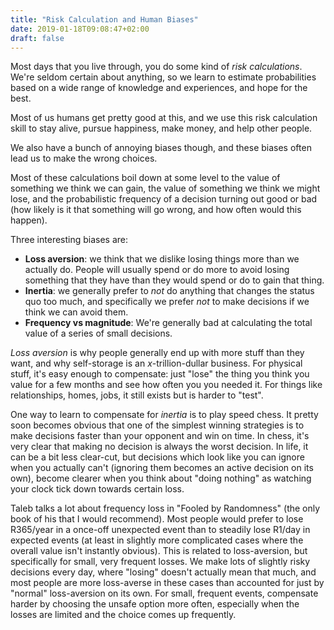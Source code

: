 ```yaml
---
title: "Risk Calculation and Human Biases"
date: 2019-01-18T09:08:47+02:00
draft: false
---
```


Most days that you live through, you do some kind of *risk calculations*. We're seldom certain about anything, so we learn to estimate probabilities based on a wide range of knowledge and experiences, and hope for the best.

Most of us humans get pretty good at this, and we use this risk calculation skill to stay alive, pursue happiness, make money, and help other people. 

We also have a bunch of annoying biases though, and these biases often lead us to make the wrong choices. 

Most of these calculations boil down at some level to the value of something we think we can gain, the value of something we think we might lose, and the probabilistic frequency of a decision turning out good or bad (how likely is it that something will go wrong, and how often would this happen). 

Three interesting biases are:

* **Loss aversion**: we think that we dislike losing things more than we actually do. People will usually spend or do more to avoid losing something that they have than they would spend or do to gain that thing. 
* **Inertia**: we generally prefer to *not* do anything that changes the status quo too much, and specifically we prefer *not* to make decisions if we think we can avoid them.
* **Frequency vs magnitude**: We're generally bad at calculating the total value of a series of small decisions.

*Loss aversion* is why people generally end up with more stuff than they want, and why self-storage is an $x$-trillion-dullar business. For physical stuff, it's easy enough to compensate: just "lose" the thing you think you value for a few months and see how often you you needed it. For things like relationships, homes, jobs, it still exists but is harder to "test". 

One way to learn to compensate for *inertia* is to play speed chess. It pretty soon becomes obvious that one of the simplest winning strategies is to make decisions faster than your opponent and win on time. In chess, it's very clear that making no decision is always the worst decision. In life, it can be a bit less clear-cut, but decisions which look like you can ignore when you actually can't (ignoring them becomes an active decision on its own), become clearer when you think about "doing nothing" as watching your clock tick down towards certain loss.

Taleb talks a lot about frequency loss in "Fooled by Randomness" (the only book of his that I would recommend). Most people would prefer to lose R365/year in a once-off unexpected event than to steadily lose R1/day in expected events (at least in slightly more complicated cases where the overall value isn't instantly obvious). This is related to loss-aversion, but specifically for small, very frequent losses. We make lots of slightly risky decisions every day, where "losing" doesn't actually mean that much, and most people are more loss-averse in these cases than accounted for just by "normal" loss-aversion on its own. For small, frequent events, compensate harder by choosing the unsafe option more often, especially when the losses are limited and the choice comes up frequently. 


